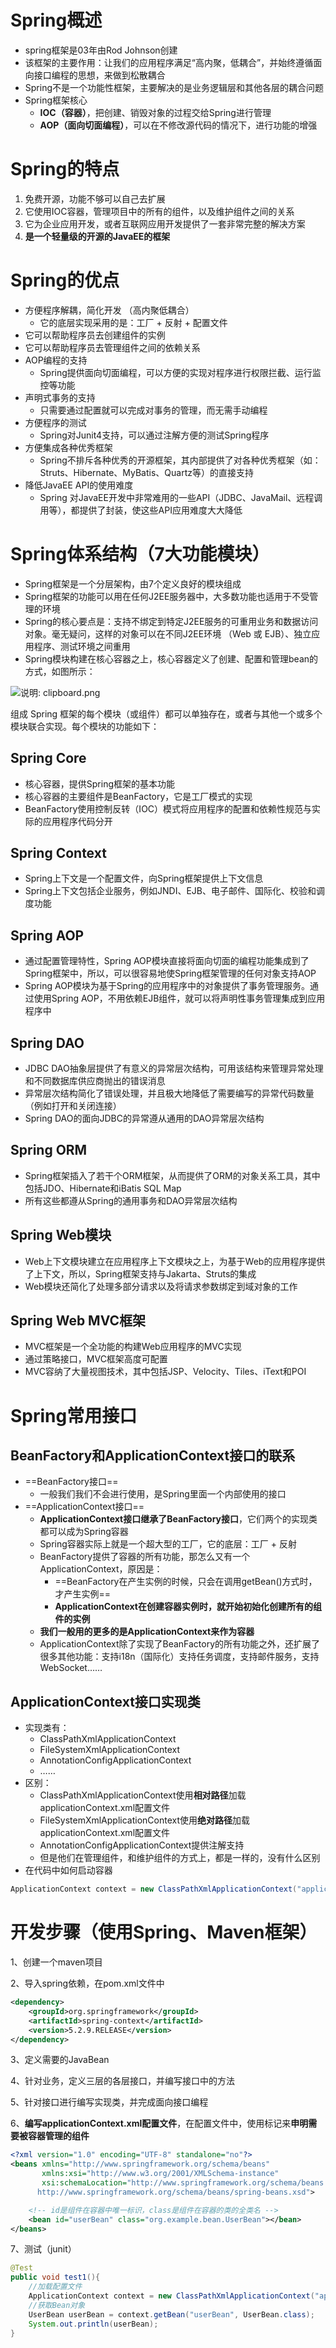 # Spring概述



- spring框架是03年由Rod Johnson创建
- 该框架的主要作用：让我们的应用程序满足“高内聚，低耦合”，并始终遵循面向接口编程的思想，来做到松散耦合
- Spring不是一个功能性框架，主要解决的是业务逻辑层和其他各层的耦合问题
- Spring框架核心
  - **IOC（容器）**，把创建、销毁对象的过程交给Spring进行管理
  - **AOP（面向切面编程）**，可以在不修改源代码的情况下，进行功能的增强

# Spring的特点

1. 免费开源，功能不够可以自己去扩展
2. 它使用IOC容器，管理项目中的所有的组件，以及维护组件之间的关系
3. 它为企业应用开发，或者互联网应用开发提供了一套非常完整的解决方案
4. **是一个轻量级的开源的JavaEE的框架**

# Spring的优点

- 方便程序解耦，简化开发 （高内聚低耦合）
  - 它的底层实现采用的是：工厂 + 反射 + 配置文件
- 它可以帮助程序员去创建组件的实例
- 它可以帮助程序员去管理组件之间的依赖关系
- AOP编程的支持
  - Spring提供面向切面编程，可以方便的实现对程序进行权限拦截、运行监控等功能
- 声明式事务的支持
  - 只需要通过配置就可以完成对事务的管理，而无需手动编程
- 方便程序的测试
  - Spring对Junit4支持，可以通过注解方便的测试Spring程序
- 方便集成各种优秀框架
  - Spring不排斥各种优秀的开源框架，其内部提供了对各种优秀框架（如：Struts、Hibernate、MyBatis、Quartz等）的直接支持
- 降低JavaEE API的使用难度
  - Spring 对JavaEE开发中非常难用的一些API（JDBC、JavaMail、远程调用等），都提供了封装，使这些API应用难度大大降低

# Spring体系结构（7大功能模块）

- Spring框架是一个分层架构，由7个定义良好的模块组成
- Spring框架的功能可以用在任何J2EE服务器中，大多数功能也适用于不受管理的环境
- Spring的核心要点是：支持不绑定到特定J2EE服务的可重用业务和数据访问对象。毫无疑问，这样的对象可以在不同J2EE环境 （Web 或 EJB）、独立应用程序、测试环境之间重用
- Spring模块构建在核心容器之上，核心容器定义了创建、配置和管理bean的方式，如图所示：

![说明: clipboard.png](https://gitee.com/yh-gh/img-bed/raw/master/202109181331166.gif)

组成 Spring 框架的每个模块（或组件）都可以单独存在，或者与其他一个或多个模块联合实现。每个模块的功能如下：

## Spring Core

- 核心容器，提供Spring框架的基本功能
- 核心容器的主要组件是BeanFactory，它是工厂模式的实现
- BeanFactory使用控制反转（IOC）模式将应用程序的配置和依赖性规范与实际的应用程序代码分开

## Spring Context

- Spring上下文是一个配置文件，向Spring框架提供上下文信息
- Spring上下文包括企业服务，例如JNDI、EJB、电子邮件、国际化、校验和调度功能

## Spring AOP

- 通过配置管理特性，Spring AOP模块直接将面向切面的编程功能集成到了Spring框架中，所以，可以很容易地使Spring框架管理的任何对象支持AOP
- Spring AOP模块为基于Spring的应用程序中的对象提供了事务管理服务。通过使用Spring AOP，不用依赖EJB组件，就可以将声明性事务管理集成到应用程序中

## Spring DAO

- JDBC DAO抽象层提供了有意义的异常层次结构，可用该结构来管理异常处理和不同数据库供应商抛出的错误消息
- 异常层次结构简化了错误处理，并且极大地降低了需要编写的异常代码数量（例如打开和关闭连接）
- Spring DAO的面向JDBC的异常遵从通用的DAO异常层次结构

## Spring ORM

- Spring框架插入了若干个ORM框架，从而提供了ORM的对象关系工具，其中包括JDO、Hibernate和iBatis SQL Map
- 所有这些都遵从Spring的通用事务和DAO异常层次结构

## Spring Web模块

- Web上下文模块建立在应用程序上下文模块之上，为基于Web的应用程序提供了上下文，所以，Spring框架支持与Jakarta、Struts的集成
- Web模块还简化了处理多部分请求以及将请求参数绑定到域对象的工作

## Spring Web MVC框架

- MVC框架是一个全功能的构建Web应用程序的MVC实现
- 通过策略接口，MVC框架高度可配置
- MVC容纳了大量视图技术，其中包括JSP、Velocity、Tiles、iText和POI

# Spring常用接口

## BeanFactory和ApplicationContext接口的联系

- ==BeanFactory接口==
  - 一般我们我们不会进行使用，是Spring里面一个内部使用的接口
- ==ApplicationContext接口==
  - **ApplicationContext接口继承了BeanFactory接口**，它们两个的实现类都可以成为Spring容器
  - Spring容器实际上就是一个超大型的工厂，它的底层：工厂 + 反射
  - BeanFactory提供了容器的所有功能，那怎么又有一个ApplicationContext，原因是：
    - ==BeanFactory在产生实例的时候，只会在调用getBean()方式时，才产生实例==
    - **ApplicationContext在创建容器实例时，就开始初始化创建所有的组件的实例**
  - **我们一般用的更多的是ApplicationContext来作为容器**
  - ApplicationContext除了实现了BeanFactory的所有功能之外，还扩展了很多其他功能：支持i18n（国际化）支持任务调度，支持邮件服务，支持WebSocket……

## ApplicationContext接口实现类

- 实现类有：
  - ClassPathXmlApplicationContext
  - FileSystemXmlApplicationContext
  - AnnotationConfigApplicationContext
  - ……
- 区别：
  - ClassPathXmlApplicationContext使用**相对路径**加载applicationContext.xml配置文件
  - FileSystemXmlApplicationContext使用**绝对路径**加载applicationContext.xml配置文件
  - AnnotationConfigApplicationContext提供注解支持
  - 但是他们在管理组件，和维护组件的方式上，都是一样的，没有什么区别
- 在代码中如何启动容器

```java
ApplicationContext context = new ClassPathXmlApplicationContext("applicationContext.xml");
```

# 开发步骤（使用Spring、Maven框架）

1、创建一个maven项目

2、导入spring依赖，在pom.xml文件中

```xml
<dependency>
    <groupId>org.springframework</groupId>
    <artifactId>spring-context</artifactId>
    <version>5.2.9.RELEASE</version>
</dependency>
```

3、定义需要的JavaBean

4、针对业务，定义三层的各层接口，并编写接口中的方法

5、针对接口进行编写实现类，并完成面向接口编程

6、**编写applicationContext.xml配置文件**，在配置文件中，使用标记来**申明需要被容器管理的组件**

```xml
<?xml version="1.0" encoding="UTF-8" standalone="no"?>
<beans xmlns="http://www.springframework.org/schema/beans"
       xmlns:xsi="http://www.w3.org/2001/XMLSchema-instance"
       xsi:schemaLocation="http://www.springframework.org/schema/beans
      http://www.springframework.org/schema/beans/spring-beans.xsd">

    <!-- id是组件在容器中唯一标识，class是组件在容器的类的全类名 -->
    <bean id="userBean" class="org.example.bean.UserBean"></bean>
</beans>
```

7、测试（junit）

```java
@Test
public void test1(){
    //加载配置文件
    ApplicationContext context = new ClassPathXmlApplicationContext("applicationContext.xml");
    //获取Bean对象
    UserBean userBean = context.getBean("userBean", UserBean.class);
    System.out.println(userBean);
}
```



